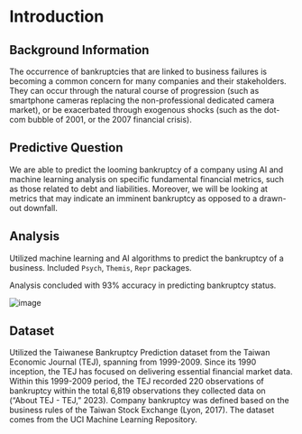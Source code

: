 # Introduction
## Background Information

The occurrence of bankruptcies that are linked to business failures is becoming a common concern for many companies and their stakeholders. They can occur through the natural course of progression (such as smartphone cameras replacing the non-professional dedicated camera market), or be exacerbated through exogenous shocks (such as the dot-com bubble of 2001, or the 2007 financial crisis).

## Predictive Question

We are able to predict the looming bankruptcy of a company using AI and machine learning analysis on specific fundamental financial metrics, such as those related to debt and liabilities. Moreover, we will be looking at metrics that may indicate an imminent bankruptcy as opposed to a drawn-out downfall.

## Analysis

Utilized machine learning and AI algorithms to predict the bankruptcy of a business.  Included `Psych`, `Themis`, `Repr` packages.

Analysis concluded with 93% accuracy in predicting bankruptcy status.

![image](https://github.com/user-attachments/assets/baaee2f9-ab31-4a7d-bea0-21627d059e6b)


## Dataset

Utilized the Taiwanese Bankruptcy Prediction dataset from the Taiwan Economic Journal (TEJ), spanning from 1999-2009. Since its 1990 inception, the TEJ has focused on delivering essential financial market data. Within this 1999-2009 period, the TEJ recorded 220 observations of bankruptcy within the total 6,819 observations they collected data on (“About TEJ - TEJ,” 2023). Company bankruptcy was defined based on the business rules of the Taiwan Stock Exchange (Lyon, 2017). The dataset comes from the UCI Machine Learning Repository.
